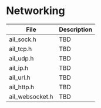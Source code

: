 # Networking

| File            | Description |
| --------------- | ----------- |
| ail_sock.h      | TBD         |
| ail_tcp.h       | TBD         |
| ail_udp.h       | TBD         |
| ail_ip.h        | TBD         |
| ail_url.h       | TBD         |
| ail_http.h      | TBD         |
| ail_websocket.h | TBD         |
